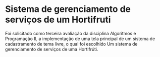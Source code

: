 # Sistema de gerenciamento de serviços de um Hortifruti
Foi solicitado como terceira avaliação da disciplina Algoritmos e Programação II, a implementação de uma tela principal de um sistema de cadastramento de tema livre, o qual foi escolhido  Um sistema de gerenciamento de serviços de uma Hortifrúti.
